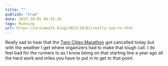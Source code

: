 ```yaml
---
title: ""
publish: "true"
date: 2023-10-01 06:35:29
tags: Running
url: https://ericmwalk.blog/2023/10/01/really-sad-to.html
---
```


Really sad to hear that the [Twin Cities Marathon](https://www.startribune.com/twin-cities-marathon-canceled-black-flag-heat-10-mile/600308925/) got cancelled today but with the weather I get where organizers had to make that tough call. I do feel bad for the runners to as I know being on that starting line a year ago all the hard work and miles you have to put in to get to that point.